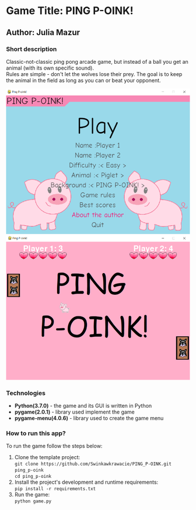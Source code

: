 # Game Title: PING P-OINK!
## Author: Julia Mazur

### Short description
Classic-not-classic ping pong arcade game, but instead of a ball you get an animal (with its own specific sound). <br/>
Rules are simple - don't let the wolves lose their prey. The goal is to keep the animal in the field as long as you can or beat your opponent.

![Alt Text](https://github.com/Swinkawkrawacie/PING_P-OINK/blob/62e6e26d15c415648f9f5b783b22d270a2c48d18/DATA/menu_view.png)
![Alt Text](https://github.com/Swinkawkrawacie/PING_P-OINK/blob/62e6e26d15c415648f9f5b783b22d270a2c48d18/DATA/game_view.png)

### Technologies
* **Python(3.7.0)** - the game and its GUI is written in Python
* **pygame(2.0.1)** - library used implement the game
* **pygame-menu(4.0.6)** - library used to create the game menu


### How to run this app?
To run the game follow the steps below:
1. Clone the template project:  
`git clone https://github.com/Swinkawkrawacie/PING_P-OINK.git ping_p-oink`<br/>
`cd ping_p-oink`<br/>
2. Install the project's development and runtime requirements:<br/>
`pip install -r requirements.txt`
3. Run the game:<br/>
`python game.py`
